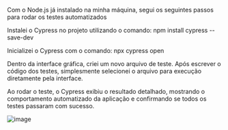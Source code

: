 Com o Node.js já instalado na minha máquina, segui os seguintes passos para rodar os testes automatizados

Instalei o Cypress no projeto utilizando o comando:
npm install cypress --save-dev

Inicializei o Cypress com o comando:
npx cypress open

Dentro da interface gráfica, criei um novo arquivo de teste. Após escrever o código dos testes, simplesmente selecionei o arquivo para execução diretamente pela interface.

Ao rodar o teste, o Cypress exibiu o resultado detalhado, mostrando o comportamento automatizado da aplicação e confirmando se todos os testes passaram com sucesso.

![image](https://github.com/user-attachments/assets/64b02b9c-3861-460a-94b0-0a1565cfb221)
